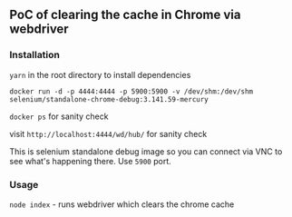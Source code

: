 ## PoC of clearing the cache in Chrome via webdriver

### Installation

`yarn` in the root directory to install dependencies

`docker run -d -p 4444:4444 -p 5900:5900 -v /dev/shm:/dev/shm selenium/standalone-chrome-debug:3.141.59-mercury`

`docker ps` for sanity check

visit `http://localhost:4444/wd/hub/` for sanity check

This is selenium standalone debug image so you can connect via VNC to see what's happening there.
Use `5900` port.

### Usage

`node index` - runs webdriver which clears the chrome cache
